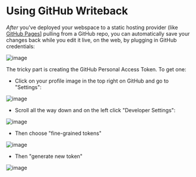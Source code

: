 # Using GitHub Writeback

*After* you've deployed your webspace to a static hosting provider (like [GitHub Pages](https://pages.github.com/)] pulling from a GitHub repo, you can automatically save your changes back while you edit it live, on the web, by plugging in GitHub credentials:

![image](https://user-images.githubusercontent.com/220020/209758238-e097a2f9-ddaf-44cf-beb0-33b05dcd0802.png)

The tricky part is creating the GitHub Personal Access Token. To get one:

- Click on your profile image in the top right on GitHub and go to "Settings":

![image](https://user-images.githubusercontent.com/220020/209758352-c677c0cd-81a3-4187-a29b-31565c8594a1.png)

- Scroll all the way down and on the left click "Developer Settings":

![image](https://user-images.githubusercontent.com/220020/209758413-19b732b6-7c9c-4e6b-a195-b928a2722c1a.png)

- Then choose "fine-grained tokens"

![image](https://user-images.githubusercontent.com/220020/209758531-8b372422-f49e-4924-aed0-09d87e143af5.png)

- Then "generate new token"

![image](https://user-images.githubusercontent.com/220020/209758560-0335d355-7e1c-4551-9f71-7ecb62b4680c.png)
